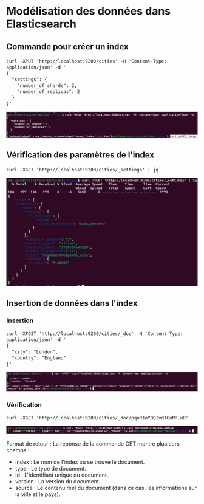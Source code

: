 # Modélisation des données dans Elasticsearch
## Commande pour créer un index

```
curl -XPUT 'http://localhost:9200/cities' -H 'Content-Type: application/json' -d '
{
  "settings": {
    "number_of_shards": 2,
    "number_of_replicas": 2
  }
}'
```
![alt text](picture/modielisation/image.png)

## Vérification des paramètres de l'index
```
curl -XGET 'http://localhost:9200/cities/_settings' | jq
```
![alt text](picture/modielisation/image-1.png)

## Insertion de données dans l'index
### Insertion
```
curl -XPOST 'http://localhost:9200/cities/_doc' -H 'Content-Type: application/json' -d '
{
  "city": "London",
  "country": "England"
}'
```
![alt text](picture/modielisation/image-2.png)

### Vérification
```
curl -XGET 'http://localhost:9200/cities/_doc/pquR1oYBQIvdICuNRLuD'
```
![alt text](picture/modielisation/image-3.png)

Format de retour : La réponse de la commande GET montre plusieurs champs :
- index : Le nom de l'index où se trouve le document.
- type : Le type de document.
- id : L'identifiant unique du document.
- version : La version du document.
- source : Le contenu réel du document (dans ce cas, les informations sur la ville et le pays).